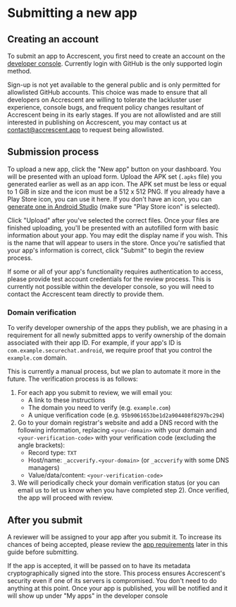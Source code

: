 # Submitting a new app

## Creating an account

To submit an app to Accrescent, you first need to create an account on the [developer console].
Currently login with GitHub is the only supported login method.

Sign-up is not yet available to the general public and is only permitted for allowlisted GitHub
accounts. This choice was made to ensure that all developers on Accrescent are willing to tolerate
the lackluster user experience, console bugs, and frequent policy changes resultant of Accrescent
being in its early stages. If you are not allowlisted and are still interested in publishing on
Accrescent, you may contact us at <contact@accrescent.app> to request being allowlisted.

## Submission process

To upload a new app, click the "New app" button on your dashboard. You will be
presented with an upload form. Upload the APK set (`.apks` file) you generated
earlier as well as an app icon. The APK set must be less or equal to 1 GiB in
size and the icon must be a 512 x 512 PNG. If you already have a Play Store
icon, you can use it here. If you don't have an icon, you can [generate one in
Android Studio] (make sure "Play Store icon" is selected).

Click "Upload" after you've selected the correct files. Once your files are
finished uploading, you'll be presented with an autofilled form with basic
information about your app. You may edit the display name if you wish. This is
the name that will appear to users in the store. Once you're satisfied that your
app's information is correct, click "Submit" to begin the review process.

If some or all of your app's functionality requires authentication to access,
please provide test account credentials for the review process. This is
currently not possible within the developer console, so you will need to contact
the Accrescent team directly to provide them.

### Domain verification

To verify developer ownership of the apps they publish, we are phasing in a requirement for all
newly submitted apps to verify ownership of the domain associated with their app ID. For example, if
your app's ID is `com.example.securechat.android`, we require proof that you control the
`example.com` domain.

This is currently a manual process, but we plan to automate it more in the future. The verification
process is as follows:

1. For each app you submit to review, we will email you:
   - A link to these instructions
   - The domain you need to verify (e.g. `example.com`)
   - A unique verification code (e.g. `95b9061653be1d2a904408f8297bc294`)
2. Go to your domain registrar's website and add a DNS record with the following information,
   replacing `<your-domain>` with your domain and `<your-verification-code>` with your verification
   code (excluding the angle brackets):
   - Record type: `TXT`
   - Host/name: `_accverify.<your-domain>` (or `_accverify` with some DNS managers)
   - Value/data/content: `<your-verification-code>`
3. We will periodically check your domain verification status (or you can email us to let us know
   when you have completed step 2). Once verified, the app will proceed with review.

## After you submit

A reviewer will be assigned to your app after you submit it. To increase its
chances of being accepted, please review the [app requirements] later in this
guide before submitting.

If the app is accepted, it will be passed on to have its metadata
cryptographically signed into the store. This process ensures Accrescent's
security even if one of its servers is compromised. You don't need to do
anything at this point. Once your app is published, you will be notified and it
will show up under "My apps" in the developer console

[app requirements]: ../appendix/requirements.md
[developer console]: https://console.accrescent.app
[generate one in Android Studio]: https://developer.android.com/studio/write/image-asset-studio#create-adaptive
